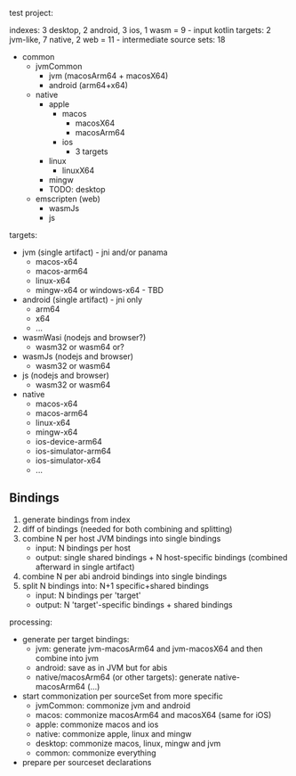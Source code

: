 test project:

indexes: 3 desktop, 2 android, 3 ios, 1 wasm = 9 - input
kotlin targets: 2 jvm-like, 7 native, 2 web = 11 - intermediate
source sets: 18

- common
    - jvmCommon
        - jvm (macosArm64 + macosX64)
        - android (arm64+x64)
    - native
        - apple
            - macos
                - macosX64
                - macosArm64
            - ios
                - 3 targets
        - linux
            - linuxX64
        - mingw
        - TODO: desktop
    - emscripten (web)
        - wasmJs
        - js

targets:

- jvm (single artifact) - jni and/or panama
    - macos-x64
    - macos-arm64
    - linux-x64
    - mingw-x64 or windows-x64 - TBD
- android (single artifact) - jni only
    - arm64
    - x64
    - ...
- wasmWasi (nodejs and browser?)
    - wasm32 or wasm64 or?
- wasmJs (nodejs and browser)
    - wasm32 or wasm64
- js (nodejs and browser)
    - wasm32 or wasm64
- native
    - macos-x64
    - macos-arm64
    - linux-x64
    - mingw-x64
    - ios-device-arm64
    - ios-simulator-arm64
    - ios-simulator-x64
    - ...

## Bindings

1. generate bindings from index
2. diff of bindings (needed for both combining and splitting)
3. combine N per host JVM bindings into single bindings
    - input: N bindings per host
    - output: single shared bindings + N host-specific bindings (combined afterward in single artifact)
4. combine N per abi android bindings into single bindings
5. split N bindings into: N+1 specific+shared bindings
    - input: N bindings per 'target'
    - output: N 'target'-specific bindings + shared bindings

processing:

- generate per target bindings:
    - jvm: generate jvm-macosArm64 and jvm-macosX64 and then combine into jvm
    - android: save as in JVM but for abis
    - native/macosArm64 (or other targets): generate native-macosArm64 (...)
- start commonization per sourceSet from more specific
    - jvmCommon: commonize jvm and android
    - macos: commonize macosArm64 and macosX64 (same for iOS)
    - apple: commonize macos and ios
    - native: commonize apple, linux and mingw
    - desktop: commonize macos, linux, mingw and jvm
    - common: commonize everything
- prepare per sourceset declarations
